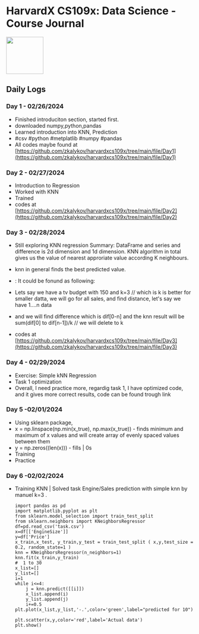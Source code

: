 # HarvardX CS109x: Data Science - Course Journal
<img src="https://edx-cdn.org/v3/prod/logo.svg" width="100" height="auto">


## Daily Logs

### Day 1 - 02/26/2024
- Finished introduciton section, started first.
- downloaded numpy,python,pandas
- Learned introduction into KNN, Prediction
- #csv #python #metplatlib #numpy #pandas
- All codes maybe found at [https://github.com/zkalykov/harvardxcs109x/tree/main/file/Day1](https://github.com/zkalykov/harvardxcs109x/tree/main/file/Day1)

### Day 2 - 02/27/2024
- Introduction to Regression
- Worked with KNN
- Trained
- codes at [https://github.com/zkalykov/harvardxcs109x/tree/main/file/Day2](https://github.com/zkalykov/harvardxcs109x/tree/main/file/Day2)
  
### Day 3 - 02/28/2024
- Still exploring KNN regression
Summary: DataFrame and series and difference is 2d dimension and 1d dimension.
KNN algorithm in total gives us the value of nearest approriate value according K neighbours.
- knn in general finds the best predicted value.
- : It could be fonund as following:
- Lets say we have a tv budget with 150 and k=3 // which is k is better for smaller datta, we will go for all sales, and find distance, let's say we have 1....n data
- and we will find difference which is dif[0-n] and the knn result will be sum(dif[0] to dif[n-1])/k // we will delete to k
  
- codes at [https://github.com/zkalykov/harvardxcs109x/tree/main/file/Day3](https://github.com/zkalykov/harvardxcs109x/tree/main/file/Day3)

### Day 4 - 02/29/2024
  - Exercise: Simple kNN Regression
  - Task 1 optimization
  - Overall, I need practice more, regardig task 1, I have optimized code, and it gives more correct results, code can be found trough link

### Day 5 -02/01/2024
- Using sklearn package, 
- x = np.linspace(np.min(x_true), np.max(x_true)) - finds minimum and maximum of x values and will create array of evenly spaced values between them
- y = np.zeros((len(x))) - fills | 0s
- Training
- Practice
### Day 6 -02/02/2024
- Training KNN | Solved task Engine/Sales prediction with simple knn by manuel k=3 .
  ```
  import pandas as pd 
  import matplotlib.pyplot as plt 
  from sklearn.model_selection import train_test_split
  from sklearn.neighbors import KNeighborsRegressor
  df=pd.read_csv('task.csv')
  x=df[['EngineSize']]
  y=df['Price']
  x_train,x_test, y_train,y_test = train_test_split ( x,y,test_size = 0.2, random_state=1 )
  knn = KNeighborsRegressor(n_neighbors=1)
  knn.fit(x_train,y_train)
  #  1 to 30
  x_list=[]
  y_list=[]
  i=1
  while i<=4:
      j = knn.predict([[i]])
      x_list.append(i)
      y_list.append(j)
      i+=0.5
  plt.plot(x_list,y_list,'-.',color='green',label="predicted for 10")
  
  plt.scatter(x,y,color='red',label='Actual data')
  plt.show()
```



